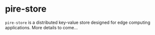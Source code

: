 # pire-store

`pire-store` is a distributed key-value store designed for edge computing applications. More details to come... 
